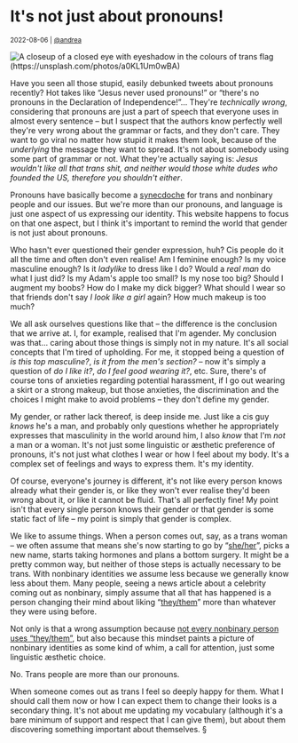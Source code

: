 # It's not just about pronouns!

<small>2022-08-06 | [@andrea](/@andrea)</small>

![A closeup of a closed eye with eyeshadow in the colours of trans flag (https://unsplash.com/photos/a0KL1Um0wBA)](/img-local/blog/trans-eyeshadow.png)

Have you seen all those stupid, easily debunked tweets about pronouns recently?
Hot takes like “Jesus never used pronouns!” or “there's no pronouns in the Declaration of Independence!”…
They're _technically wrong_, considering that pronouns are just a part of speech that everyone uses in almost every sentence
– but I suspect that the authors know perfectly well they're very wrong about the grammar or facts, and they don't care.
They want to go viral no matter how stupid it makes them look, because of the _underlying_ the message they want to spread.
It's not about somebody using some part of grammar or not. What they're actually saying is:
_Jesus wouldn't like all that trans shit, and neither would those white dudes who founded the US, therefore you shouldn't either_.

Pronouns have basically become a [synecdoche](https://en.wikipedia.org/wiki/Synecdoche) for trans and nonbinary people and our issues.
But we're more than our pronouns, and language is just one aspect of us expressing our identity.
This website happens to focus on that one aspect, but I think it's important to remind the world that gender is not just about pronouns.

Who hasn't ever questioned their gender expression, huh? Cis people do it all the time and often don't even realise!
Am I feminine enough? Is my voice masculine enough? Is it _ladylike_ to dress like I do?
Would a _real man_ do what I just did? Is my Adam's apple too small? Is my nose too big?
Should I augment my boobs? How do I make my dick bigger?
What should I wear so that friends don't say _I look like a girl_ again?
How much makeup is too much?

We all ask ourselves questions like that – the difference is the conclusion that we arrive at.
I, for example, realised that I'm agender. My conclusion was that… caring about those things is simply not in my nature.
It's all social concepts that I'm tired of upholding.
For me, it stopped being a question of _is this top masculine?_, _is it from the men's section?_ –
now it's simply a question of _do I like it?_, _do I feel good wearing it?_, etc.
Sure, there's of course tons of anxieties regarding potential harassment, if I go out wearing a skirt or a strong makeup,
but those anxieties, the discrimination and the choices I might make to avoid problems – they don't define my gender.

My gender, or rather lack thereof, is deep inside me. Just like a cis guy _knows_ he's a man,
and probably only questions whether he appropriately expresses that masculinity in the world around him,
I also _know_ that I'm _not_ a man or a woman. It's not just some linguistic or æsthetic preference of pronouns,
it's not just what clothes I wear or how I feel about my body. It's a complex set of feelings and ways to express them.
It's my identity.

Of course, everyone's journey is different, it's not like every person knows already what their gender is,
or like they won't ever realise they'd been wrong about it, or like it cannot be fluid. That's all perfectly fine!
My point isn't that every single person knows their gender or that gender is some static fact of life –
my point is simply that gender is complex.

We like to assume things. When a person comes out, say, as a trans woman – we often assume that means 
she's now starting to go by “[she/her](/she)”, picks a new name, starts taking hormones and plans a bottom surgery.
It might be a pretty common way, but neither of those steps is actually necessary to be trans.
With nonbinary identities we assume less because we generally know less about them.
Many people, seeing a news article about a celebrity coming out as nonbinary,
simply assume that all that has happened is a person changing their mind
about liking “[they/them](/they)” more than whatever they were using before.

Not only is that a wrong assumption because [not every nonbinary person uses “they/them”](/blog/not-a-they-them),
but also because this mindset paints a picture of nonbinary identities as some kind of whim,
a call for attention, just some linguistic æsthetic choice.

No. Trans people are more than our pronouns.

When someone comes out as trans I feel so deeply happy for them.
What I should call them now or how I can expect them to change their looks is a secondary thing.
It's not about me updating my vocabulary (although it's a bare minimum of support and respect that I can give them),
but about them discovering something important about themselves.
§
